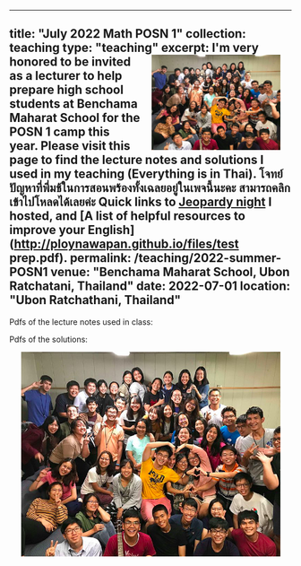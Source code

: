 
---
title: "July 2022 Math POSN 1"
collection: teaching
type: "teaching"
excerpt: <img src='/images/ba1.png' width='230' height='170' align="right" hspace="20"> 
I'm very honored to be invited as a lecturer to help prepare high school students at Benchama Maharat School for the POSN 1 camp this year. Please visit this page to find the lecture notes and solutions I used in my teaching (Everything is in Thai). โจทย์ปัญหาที่พี่มช้ในการสอนพร้องทั้งเฉลยอยู่ในเพจนี้นะคะ สามารถคลิกเข้าไปโหลดได้เลยค่ะ Quick links to [Jeopardy night](http://ploynawapan.github.io/files/Jeopardy-compressed.pdf) I hosted, and [A list of helpful resources to improve your English](http://ploynawapan.github.io/files/test prep.pdf).
permalink: /teaching/2022-summer-POSN1
venue: "Benchama Maharat School, Ubon Ratchatani, Thailand"
date: 2022-07-01
location: "Ubon Ratchathani, Thailand"
---
Pdfs of the lecture notes used in class: 



Pdfs of the solutions:



<p align="center">
  <img src="/images/ba1.png">
</p>

